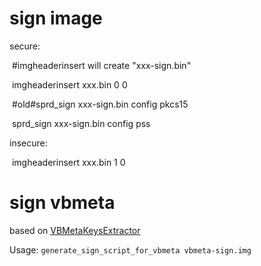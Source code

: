 # sign image

secure:

​	#imgheaderinsert will create "xxx-sign.bin"

​	imgheaderinsert xxx.bin 0 0

​	#old#sprd_sign xxx-sign.bin config pkcs15

​	sprd_sign xxx-sign.bin config pss

insecure:

​	imgheaderinsert xxx.bin 1 0

# sign vbmeta

based on [VBMetaKeysExtractor](https://github.com/ProKn1fe/VBMetaKeysExtractor)

Usage: `generate_sign_script_for_vbmeta vbmeta-sign.img`
